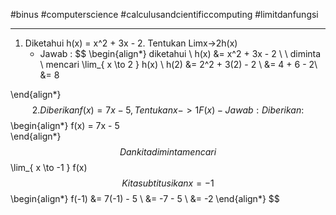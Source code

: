 #binus #computerscience #calculusandcientificcomputing #limitdanfungsi 
___
1. Diketahui h(x) = x^2 + 3x - 2. Tentukan Limx->2h(x)
	- Jawab :
$$
\begin{align*}
diketahui \  h(x) &= x^2 + 3x - 2 \\ \\
diminta \ mencari \lim_{ x \to 2 } h(x) \\
h(2) &= 2^2 + 3(2) - 2 \\
&= 4 + 6 - 2\\
&= 8

\end{align*}
$$
2. Diberikan f(x) = 7x - 5, Tentukan x-> 1 F(x)
	- Jawab :
		Diberikan :
$$
\begin{align*}
f(x) = 7x - 5   
\end{align*}
$$
		Dan kita diminta mencari 
		$$ \lim_{ x \to -1 } f(x) $$
		Kita subtitusikan x = -1
		$$
		\begin{align*}
          f(-1) &= 7(-1) - 5 \\
               &= -7 - 5 \\
               &= -2
        \end{align*}
		$$

